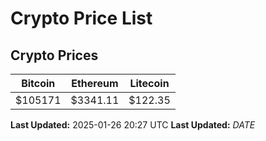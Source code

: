 # Crypto Price List

## Crypto Prices
| Bitcoin | Ethereum | Litecoin |
| ------- | -------- | -------- |
| $105171 | $3341.11 | $122.35 |
**Last Updated:** 2025-01-26 20:27 UTC
**Last Updated:** $DATE$
